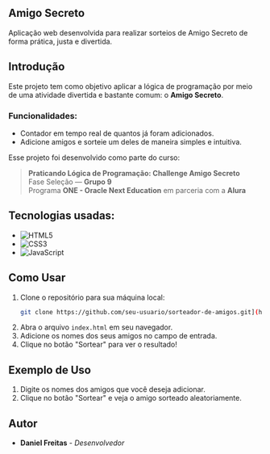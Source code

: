 ## Amigo Secreto

Aplicação web desenvolvida para realizar sorteios de Amigo Secreto de forma prática, justa e divertida.

## Introdução

Este projeto tem como objetivo aplicar a lógica de programação por meio de uma atividade divertida e bastante comum: o **Amigo Secreto**.

### Funcionalidades:

- Contador em tempo real de quantos já foram adicionados.
- Adicione amigos e sorteie um deles de maneira simples e intuitiva.

Esse projeto foi desenvolvido como parte do curso:
> **Praticando Lógica de Programação: Challenge Amigo Secreto**  
> Fase Seleção — **Grupo 9**  
> Programa **ONE - Oracle Next Education** em parceria com a **Alura**

## Tecnologias usadas:

* ![HTML5](https://img.shields.io/badge/html5-%23E34F26.svg?style=for-the-badge&logo=html5&logoColor=white)
* ![CSS3](https://img.shields.io/badge/css3-%231572B6.svg?style=for-the-badge&logo=css3&logoColor=white)
* ![JavaScript](https://img.shields.io/badge/javascript-%23323330.svg?style=for-the-badge&logo=javascript&logoColor=%23F7DF1E)

## Como Usar

1. Clone o repositório para sua máquina local:
   ```bash
   git clone https://github.com/seu-usuario/sorteador-de-amigos.git](https://github.com/ghscesario/Game-Amigo-Secreto
   ```
2. Abra o arquivo `index.html` em seu navegador.
3. Adicione os nomes dos seus amigos no campo de entrada.
4. Clique no botão "Sortear" para ver o resultado!

## Exemplo de Uso

1. Digite os nomes dos amigos que você deseja adicionar.
2. Clique no botão "Sortear" e veja o amigo sorteado aleatoriamente.

## Autor

* **Daniel Freitas** - *Desenvolvedor*
